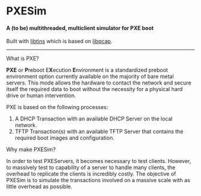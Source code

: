 # PXESim
#### A (to be) multithreaded, multiclient simulator for PXE boot

Built with [libtins](http://libtins.github.io) which is based on [libpcap](https://sourceforge.net/projects/libpcap/).

---
What is PXE?

**PXE** or **P**reboot E**X**ecution **E**nvironment is a standardized preboot environment option currently available on
the majority of bare metal servers. This mode allows the hardware to contact the network and secure itself the required
data to boot without the necessity for a physical hard drive or human intervention.

PXE is based on the following processes:
 1. A DHCP Transaction with an available DHCP Server on the local network.
 2. TFTP Transaction(s) with an available TFTP Server that contains the required boot images and configuration.

Why make PXESim?

In order to test PXEServers, it becomes necessary to test clients. However, to massively test to capability of a server
to handle many clients, the overhead to replicate the clients is incredibly costly. The objective of PXESim is to simulate
the transactions involved on a massive scale with as little overhead as possible.

